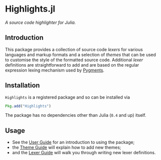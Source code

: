 # Highlights.jl

*A source code highlighter for Julia.*

## Introduction

This package provides a collection of source code *lexers* for various languages and markup
formats and a selection of *themes* that can be used to customise the style of the formatted
source code. Additional *lexer* definitions are straightforward to add and are based on the
regular expression lexing mechanism used by [Pygments](http://pygments.org/).

## Installation

`Highlights` is a registered package and so can be installed via

```julia
Pkg.add("Highlights")
```

The package has no dependencies other than Julia (`0.4` and up) itself.

## Usage

  * See the [User Guide](@ref) for an introduction to using the package;
  * the [Theme Guide](@ref) will explain how to add new themes;
  * and the [Lexer Guide](@ref) will walk you through writing new lexer definitions.
